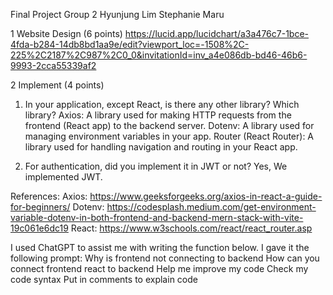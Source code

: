 Final Project
Group 2
Hyunjung Lim
Stephanie Maru

1 Website Design (6 points)
https://lucid.app/lucidchart/a3a476c7-1bce-4fda-b284-14db8bd1aa9e/edit?viewport_loc=-1508%2C-225%2C2187%2C987%2C0_0&invitationId=inv_a4e086db-bd46-46b6-9993-2cca55339af2

2 Implement (4 points)
1.	In your application, except React, is there any other library? Which library? 
Axios: A library used for making HTTP requests from the frontend (React app) to the backend server.
Dotenv: A library used for managing environment variables in your app.
Router (React Router): A library used for handling navigation and routing in your React app.

2.	For authentication, did you implement it in JWT or not? 
Yes, We implemented JWT.

References:
Axios: https://www.geeksforgeeks.org/axios-in-react-a-guide-for-beginners/
Dotenv: https://codesplash.medium.com/get-environment-variable-dotenv-in-both-frontend-and-backend-mern-stack-with-vite-19c061e6dc19
React: https://www.w3schools.com/react/react_router.asp

I used ChatGPT to assist me with writing the function below. I gave it the following prompt: 
Why is frontend not connecting to backend
How can you connect frontend react to backend
Help me improve my code 
Check my code syntax 
Put in comments to explain code
